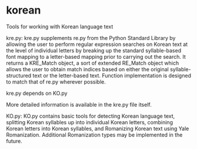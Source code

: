 # korean
Tools for working with Korean language text

kre.py:
kre.py supplements re.py from the Python Standard Library by allowing the user to perform regular expression searches on Korean text at the level of individual letters by breaking up the standard syllable-based font mapping to a letter-based mapping prior to carrying out the search. It returns a KRE_Match object, a sort of extended RE_Match object which allows the user to obtain match indices based on either the original syllable-structured text or the letter-based text. Function implementation is designed to match that of re.py wherever possible.

kre.py depends on KO.py

More detailed information is available in the kre.py file itself.


KO.py:
KO.py contains basic tools for detecting Korean language text, splitting Korean syllables up into individual Korean letters, combining Korean letters into Korean syllables, and Romanizing Korean text using Yale Romanization.  Additional Romanization types may be implemented in the future.
